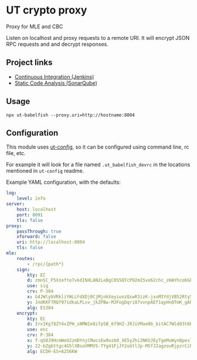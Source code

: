 # UT crypto proxy

Proxy for MLE and CBC

Listen on localhost and proxy requests to a remote URI.
It will encrypt JSON RPC requests and and decrypt responses.

## Project links

- [Continuous Integration (Jenkins)](https://jenkins.softwaregroup.com/view/master/job/ut/job/ut-babelfish/)
- [Static Code Analysis (SonarQube)](https://sonar.softwaregroup.com/dashboard?id=ut-babelfish%3Aorigin%2Fmaster)

## Usage

```npx ut-babelfish --proxy.uri=http://hostname:8004```

## Configuration

This module uses [ut-config](https://github.com/softwaregroup-bg/ut-config),
so it can be configured using command line, rc file, etc.

For example it will look for a file named `.ut_babelfish_devrc` in the
locations mentioned in `ut-config` readme.

Example YAML configuration, with the defaults:

```yaml
log:
    level: info
server:
    host: localhost
    port: 8091
    tls: false
proxy:
    passThrough: true
    xforward: false
    uri: http://localhost:8004
    tls: false
mle:
    routes:
        - /rpc/{path*}
    sign:
        kty: EC
        d: zmnSC_P5Xzefte7vkdINXLAN2LeBgC0S5QTcPO2mI5vo62chc_zHAYhcobGPQGNJ
        use: sig
        crv: P-384
        x: G4JWlybVRkliYWLLFdXDj0CjMjnkXeyiunzQswR3izK-jxvMIYdjVB52Rty5yZN9
        y: JndKKF7RQf97idkaLPLsv_jkZPBw-MJFogDqri87vvnpAEf1qyHnQTmK_gAhLAgo
        alg: ES384
    encrypt:
        kty: EC
        d: Irx1Kg78ZY4xZPH_sNMWIe8ifpSB_6f9HZ-JRJiVMae0b_bitAC7Wld03t6KzCdB
        use: enc
        crv: P-384
        x: f-qS0J9HcmWeU2zmDYnjCMwcsEw9ozb0_XE5y2hi2NKUJEyTgeMuWynBpexlhXbS
        y: 22-bZgbttgc4G5lXBsoVMMV5-TYg41FjJY2uGtlJp-MSfJ2agzouRjpzrCihXi7z
        alg: ECDH-ES+A256KW
```
